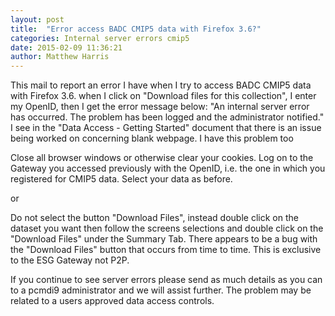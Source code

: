 ```yaml
---
layout: post
title:  "Error access BADC CMIP5 data with Firefox 3.6?"
categories: Internal server errors cmip5
date: 2015-02-09 11:36:21
author: Matthew Harris
---
```


This mail to report an error I have when I try to access BADC CMIP5 data with Firefox 3.6. when I click on "Download files for this collection", I enter my OpenID, then I get the error message below: "An internal server error has occurred. The problem has been logged and the administrator notified." I see in the "Data Access - Getting Started" document that there is an issue being worked on concerning blank webpage. I have this problem too

Close all browser windows or otherwise clear your cookies.
Log on to the Gateway you accessed previously with the OpenID, i.e. the one in which you registered for CMIP5 data.
Select your data as before.

or

Do not select the button "Download Files", instead double click on the dataset you want then follow the screens selections and double click on the "Download Files" under the Summary Tab. There appears to be a bug with the "Download Files" button that occurs from time to time. This is exclusive to the ESG Gateway not P2P.

If you continue to see server errors please send as much details as you can to a pcmdi9 administrator and we will assist further. The problem may be related to a users approved data access controls.
